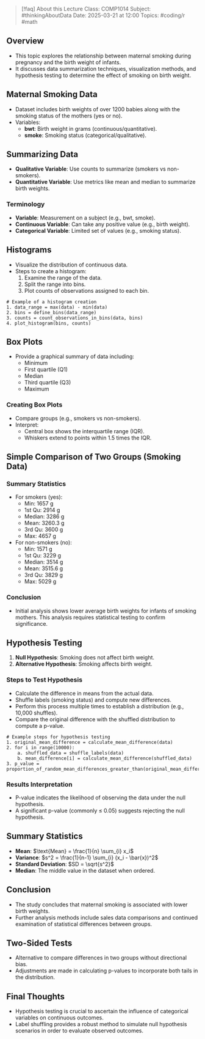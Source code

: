 > [!faq] About this Lecture
> Class: COMP1014
> Subject: #thinkingAboutData
> Date: 2025-03-21 at 12:00
> Topics: #coding/r  #math 

## Overview

- This topic explores the relationship between maternal smoking during pregnancy and the birth weight of infants.
- It discusses data summarization techniques, visualization methods, and hypothesis testing to determine the effect of smoking on birth weight.

## Maternal Smoking Data

- Dataset includes birth weights of over 1200 babies along with the smoking status of the mothers (yes or no).
- Variables:
    - **bwt**: Birth weight in grams (continuous/quantitative).
    - **smoke**: Smoking status (categorical/qualitative).

## Summarizing Data

- **Qualitative Variable**: Use counts to summarize (smokers vs non-smokers).
- **Quantitative Variable**: Use metrics like mean and median to summarize birth weights.

### Terminology

- **Variable**: Measurement on a subject (e.g., bwt, smoke).
- **Continuous Variable**: Can take any positive value (e.g., birth weight).
- **Categorical Variable**: Limited set of values (e.g., smoking status).

## Histograms

- Visualize the distribution of continuous data.
- Steps to create a histogram:
    1. Examine the range of the data.
    2. Split the range into bins.
    3. Plot counts of observations assigned to each bin.

```plaintext
# Example of a histogram creation
1. data_range = max(data) - min(data)
2. bins = define_bins(data_range)
3. counts = count_observations_in_bins(data, bins)
4. plot_histogram(bins, counts)
```

## Box Plots

- Provide a graphical summary of data including:
    - Minimum
    - First quartile (Q1)
    - Median
    - Third quartile (Q3)
    - Maximum

### Creating Box Plots

- Compare groups (e.g., smokers vs non-smokers).
- Interpret:
    - Central box shows the interquartile range (IQR).
    - Whiskers extend to points within 1.5 times the IQR.

## Simple Comparison of Two Groups (Smoking Data)

### Summary Statistics

- For smokers (yes):
    - Min: 1657 g
    - 1st Qu: 2914 g
    - Median: 3286 g
    - Mean: 3260.3 g
    - 3rd Qu: 3600 g
    - Max: 4657 g
- For non-smokers (no):
    - Min: 1571 g
    - 1st Qu: 3229 g
    - Median: 3514 g
    - Mean: 3515.6 g
    - 3rd Qu: 3829 g
    - Max: 5029 g

### Conclusion

- Initial analysis shows lower average birth weights for infants of smoking mothers. This analysis requires statistical testing to confirm significance.

## Hypothesis Testing

1. **Null Hypothesis**: Smoking does not affect birth weight.
2. **Alternative Hypothesis**: Smoking affects birth weight.

### Steps to Test Hypothesis

- Calculate the difference in means from the actual data.
- Shuffle labels (smoking status) and compute new differences.
- Perform this process multiple times to establish a distribution (e.g., 10,000 shuffles).
- Compare the original difference with the shuffled distribution to compute a p-value.

```plaintext
# Example steps for hypothesis testing
1. original_mean_difference = calculate_mean_difference(data)
2. for i in range(10000): 
    a. shuffled_data = shuffle_labels(data)
    b. mean_difference[i] = calculate_mean_difference(shuffled_data)
3. p_value = proportion_of_random_mean_differences_greater_than(original_mean_difference)
```

### Results Interpretation

- P-value indicates the likelihood of observing the data under the null hypothesis.
- A significant p-value (commonly ≤ 0.05) suggests rejecting the null hypothesis.

## Summary Statistics

- **Mean**: $\text{Mean} = \frac{1}{n} \sum_{i} x_i$
- **Variance**: $s^2 = \frac{1}{n-1} \sum_{i} (x_i - \bar{x})^2$
- **Standard Deviation**: $SD = \sqrt{s^2}$
- **Median**: The middle value in the dataset when ordered.

## Conclusion

- The study concludes that maternal smoking is associated with lower birth weights.
- Further analysis methods include sales data comparisons and continued examination of statistical differences between groups.

## Two-Sided Tests

- Alternative to compare differences in two groups without directional bias.
- Adjustments are made in calculating p-values to incorporate both tails in the distribution.

## Final Thoughts

- Hypothesis testing is crucial to ascertain the influence of categorical variables on continuous outcomes.
- Label shuffling provides a robust method to simulate null hypothesis scenarios in order to evaluate observed outcomes.